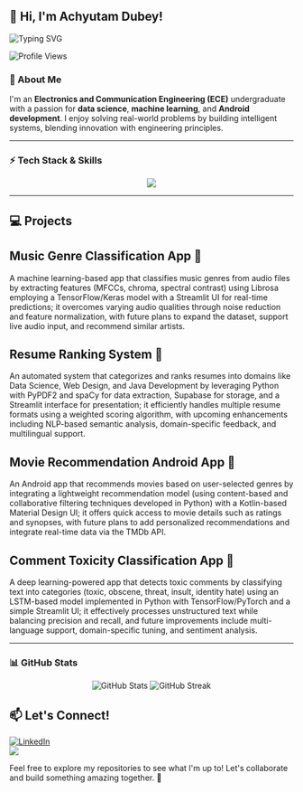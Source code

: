 ## 👋 Hi, I'm Achyutam Dubey!

![Typing SVG](https://readme-typing-svg.herokuapp.com?font=Fira+Code&size=22&pause=1000&color=36BCF7&width=435&lines=AI%2FML+Enthusiast;Deep+Learning+Explorer)

![Profile Views](https://komarev.com/ghpvc/?username=ACHYUTAM2004&color=blue)

### 🚀 About Me
I'm an **Electronics and Communication Engineering (ECE)** undergraduate with a passion for **data science**, **machine learning**, and **Android development**. I enjoy solving real-world problems by building intelligent systems, blending innovation with engineering principles.

---

### ⚡ Tech Stack & Skills
<p align="center">
  <img src="https://skillicons.dev/icons?i=python,tensorflow,pytorch,keras,streamlit,firebase,git,github,mysql" />
</p>

---

## 💻 Projects

## Music Genre Classification App 🎵
A machine learning-based app that classifies music genres from audio files by extracting features (MFCCs, chroma, spectral contrast) using Librosa employing a TensorFlow/Keras model with a Streamlit UI for real-time predictions; it overcomes varying audio qualities through noise reduction and feature normalization, with future plans to expand the dataset, support live audio input, and recommend similar artists.

## Resume Ranking System 📄
An automated system that categorizes and ranks resumes into domains like Data Science, Web Design, and Java Development by leveraging Python with PyPDF2 and spaCy for data extraction, Supabase for storage, and a Streamlit interface for presentation; it efficiently handles multiple resume formats using a weighted scoring algorithm, with upcoming enhancements including NLP-based semantic analysis, domain-specific feedback, and multilingual support.

## Movie Recommendation Android App 🎥
An Android app that recommends movies based on user-selected genres by integrating a lightweight recommendation model (using content-based and collaborative filtering techniques developed in Python) with a Kotlin-based Material Design UI; it offers quick access to movie details such as ratings and synopses, with future plans to add personalized recommendations and integrate real-time data via the TMDb API.

## Comment Toxicity Classification App 💬
A deep learning-powered app that detects toxic comments by classifying text into categories (toxic, obscene, threat, insult, identity hate) using an LSTM-based model implemented in Python with TensorFlow/PyTorch and a simple Streamlit UI; it effectively processes unstructured text while balancing precision and recall, and future improvements include multi-language support, domain-specific tuning, and sentiment analysis.

---
### 📊 GitHub Stats
<p align="center">
  <img src="https://github-readme-stats.vercel.app/api?username=ACHYUTAM2004&show_icons=true&theme=radical" alt="GitHub Stats" />
  <img src="https://github-readme-streak-stats.herokuapp.com/?user=ACHYUTAM2004&theme=radical" alt="GitHub Streak" />
</p>


## 📫 Let's Connect!
[![LinkedIn](https://img.shields.io/badge/LinkedIn-blue?style=for-the-badge&logo=linkedin)](https://www.linkedin.com/in/achyutam-dubey-80957b260/)  
<a href="mailto:achyutam_2004@outlook.com"><img src="https://img.shields.io/badge/Email-D14836?style=for-the-badge&logo=gmail&logoColor=white"></a>


  
Feel free to explore my repositories to see what I'm up to! Let's collaborate and build something amazing together. 🚀

